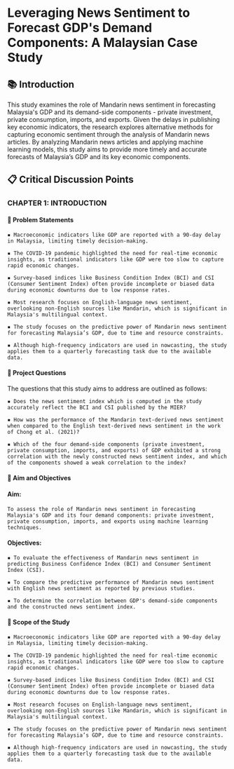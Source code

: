 # Leveraging News Sentiment to Forecast GDP's Demand Components: A Malaysian Case Study

## 📚 Introduction
This study examines the role of Mandarin news sentiment in forecasting Malaysia's GDP and its demand-side components - private investment, private consumption, imports, and exports. Given the delays in publishing key economic indicators, the research explores alternative methods for capturing economic sentiment through the analysis of Mandarin news articles. By analyzing Mandarin news articles and applying machine learning models, this study aims to provide more timely and accurate forecasts of Malaysia’s GDP and its key economic components.

## 📋 Critical Discussion Points

### CHAPTER 1: INTRODUCTION

#### 📌 Problem Statements

    ▪️ Macroeconomic indicators like GDP are reported with a 90-day delay in Malaysia, limiting timely decision-making.
    
    ▪️ The COVID-19 pandemic highlighted the need for real-time economic insights, as traditional indicators like GDP were too slow to capture rapid economic changes.
    
    ▪️ Survey-based indices like Business Condition Index (BCI) and CSI (Consumer Sentiment Index) often provide incomplete or biased data during economic downturns due to low response rates.

    ▪️ Most research focuses on English-language news sentiment, overlooking non-English sources like Mandarin, which is significant in Malaysia's multilingual context.
    
    ▪️ The study focuses on the predictive power of Mandarin news sentiment for forecasting Malaysia’s GDP, due to time and resource constraints.
    
    ▪️ Although high-frequency indicators are used in nowcasting, the study applies them to a quarterly forecasting task due to the available data.


#### 📌 Project Questions

The questions that this study aims to address are outlined as follows: 

    ▪️ Does the news sentiment index which is computed in the study accurately reflect the BCI and CSI published by the MIER?
    
    ▪️ How was the performance of the Mandarin text-derived news sentiment when compared to the English text-derived news sentiment in the work of Chong et al. (2021)?
    
    ▪️ Which of the four demand-side components (private investment, private consumption, imports, and exports) of GDP exhibited a strong correlation with the newly constructed news sentiment index, and which of the components showed a weak correlation to the index?



#### 📌 Aim and Objectives 

#### Aim:

    To assess the role of Mandarin news sentiment in forecasting Malaysia's GDP and its four demand components: private investment, private consumption, imports, and exports using machine learning techniques.

#### Objectives: 

    ▪️ To evaluate the effectiveness of Mandarin news sentiment in predicting Business Confidence Index (BCI) and Consumer Sentiment Index (CSI).
    
    ▪️ To compare the predictive performance of Mandarin news sentiment with English news sentiment as reported by previous studies.
    
    ▪️ To determine the correlation between GDP's demand-side components and the constructed news sentiment index.

#### 📌 Scope of the Study 

    ▪️ Macroeconomic indicators like GDP are reported with a 90-day delay in Malaysia, limiting timely decision-making.
    
    ▪️ The COVID-19 pandemic highlighted the need for real-time economic insights, as traditional indicators like GDP were too slow to capture rapid economic changes.
    
    ▪️ Survey-based indices like Business Condition Index (BCI) and CSI (Consumer Sentiment Index) often provide incomplete or biased data during economic downturns due to low response rates.

    ▪️ Most research focuses on English-language news sentiment, overlooking non-English sources like Mandarin, which is significant in Malaysia's multilingual context.
    
    ▪️ The study focuses on the predictive power of Mandarin news sentiment for forecasting Malaysia’s GDP, due to time and resource constraints.
    
    ▪️ Although high-frequency indicators are used in nowcasting, the study applies them to a quarterly forecasting task due to the available data.



    


